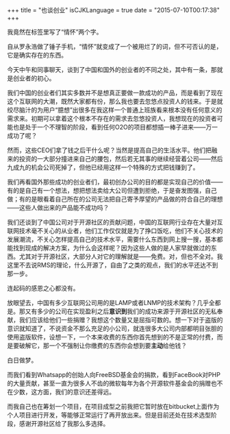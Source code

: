 +++
title  = "也谈创业"
isCJKLanguage = true
date = "2015-07-10T00:17:38"
+++


我竟然在标签里写了“情怀”两个字。

自从罗永浩做了锤子手机，“情怀”就变成了一个被用烂了的词，但不可否认的是，它是确实存在的东西。

今天中午和同事聊天，谈到了中国和国外的创业者的不同之处，其中有一条，那就是创业者的初心。

我们中国的创业者们其实多数并不是想真正要做一款成功的产品，而是看到了现在这个互联网的大潮，既然大家都有份，那么我也要去忽悠点投资人的钱来。于是就绞尽脑汁的为用户“臆想”出很多在我这样一个普通上班族看来根本没有任何意义的需求来。初期可以拿着这个根本不存在的需求去忽悠投资人，我想现在的投资者可能也是处于一个不理智的阶段，看到任何O2O的项目都想插一棒子进来——万一成功了呢？

然而，这些CEO们拿了钱之后干什么呢？当然是提高自己的生活水平。他们把融来的投资的一大部分撞进来自己的腰包，然后若无其事的继续经营着公司——然后九成九的机会公司死掉了，但他已经用这样一个特殊的方式把钱赚到了。

我们再看国外那些成功的创业者们，最初创办公司的目的都是实现自己的价值——有的是自己有一个想法，想把想法卖给大公司但遭到拒绝，于是奋发图强，自己做；有的是眼看着自己所在的公司无法把自己寄予厚望的产品做的符合自己的理想——这些人做出来的产品能不成功吗？

我们还谈到了中国公司对于开源社区的贡献问题，中国的互联网行业存在大量对互联网技术毫不关心的从业者，他们工作仅仅就是为了挣口饭吃，他们不关心技术的发展潮流，不关心怎样提高自己的技术水平，需要什么东西到网上搜一搜，基本都能找到现成的解决方案，为什么会这样呢？因为这些人做的是人家早就做过的东西。尤其对于开源社区，大部分人对它的理解就是——免费。对，但也不全对。我这里不去说RMS的理论，什么开源了，自由了之类的观点，我们的水平还达不到那一步。

连起码的感恩之心都没有。

放眼望去，中国有多少互联网公司用的是LAMP或者LNMP的技术架构？几乎全都是。那又有多少的公司在实现盈利之后**意识到**我们的成功来源于开源社区的无私奉献，我们应该给他们一些捐赠？我想这个数量又是屈指可数的。想一下对于盗版的意识就知道了，不说资金不那么充足的小公司，就连很多大公司内部都明目张胆的使用盗版软件，设想一下，一个本来收费的东西你首先想到的不是正常的付费，而是要破解它，那一个不强制让你缴费的东西你会想到要**主动**给他钱？

白日做梦。

而我们看到Whatsapp的创始人向FreeBSD基金会的捐款，看到FaceBook对PHP的大量贡献，甚至一直为很多人不齿的微软每年为各个开源软件基金会的捐赠也不在少数，这方面，我们的意识还差得远。

而我自己也在筹划一个项目，在项目成型之前我把它暂时放在bitbucket上面作为个人项目进行开发，等能够正常运行了再开放出来。但是目前还处在技术选型阶段，感谢开源社区给了我那么多选择。


